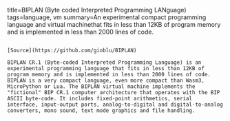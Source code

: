 title=BIPLAN (Byte coded Interpreted Programming LANguage)
tags=language, vm
summary=An experimental compact programming language and virtual machinethat fits in less than 12KB of program memory and is implemented in less than 2000 lines of code.
~~~~~~

[Source](https://github.com/gioblu/BIPLAN)

BIPLAN CR.1 (Byte-coded Interpreted Programming Language) is an experimental programming language that fits in less than 12KB of program memory and is implemented in less than 2000 lines of code. BIPLAN is a very compact language, even more compact than Wasm3, MicroPython or Lua. The BIPLAN virtual machine implements the "fictional" BIP CR.1 computer architecture that operates with the BIP ASCII byte-code. It includes fixed-point arithmetics, serial interface, input-output ports, analog-to-digital and digital-to-analog converters, mono sound, text mode graphics and file handling.


